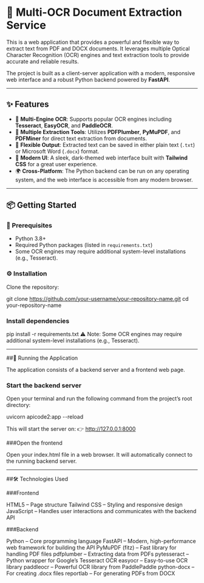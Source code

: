 # 🚀 Multi-OCR Document Extraction Service

This is a web application that provides a powerful and flexible way to extract text from PDF and DOCX documents. It leverages multiple Optical Character Recognition (OCR) engines and text extraction tools to provide accurate and reliable results.

The project is built as a client-server application with a modern, responsive web interface and a robust Python backend powered by **FastAPI**.

---

## ✨ Features
- 🔎 **Multi-Engine OCR**: Supports popular OCR engines including **Tesseract**, **EasyOCR**, and **PaddleOCR**.  
- 📑 **Multiple Extraction Tools**: Utilizes **PDFPlumber**, **PyMuPDF**, and **PDFMiner** for direct text extraction from documents.  
- 💾 **Flexible Output**: Extracted text can be saved in either plain text (`.txt`) or Microsoft Word (`.docx`) format.  
- 🎨 **Modern UI**: A sleek, dark-themed web interface built with **Tailwind CSS** for a great user experience.  
- 🌍 **Cross-Platform**: The Python backend can be run on any operating system, and the web interface is accessible from any modern browser.  

---

## 📦 Getting Started

### 🔧 Prerequisites
- Python 3.8+  
- Required Python packages (listed in `requirements.txt`)  
- Some OCR engines may require additional system-level installations (e.g., Tesseract).  

### ⚙️ Installation
Clone the repository:

git clone https://github.com/your-username/your-repository-name.git
cd your-repository-name

### Install dependencies 
pip install -r requirements.txt
⚠️ Note: Some OCR engines may require additional system-level installations (e.g., Tesseract).

---

##🚀 Running the Application

The application consists of a backend server and a frontend web page.

### Start the backend server
Open your terminal and run the following command from the project’s root directory:

uvicorn apicode2:app --reload

This will start the server on:
👉 http://127.0.0.1:8000

###Open the frontend

Open your index.html file in a web browser.
It will automatically connect to the running backend server.

---

##🛠️ Technologies Used

###Frontend

HTML5 – Page structure
Tailwind CSS – Styling and responsive design
JavaScript – Handles user interactions and communicates with the backend API

###Backend

Python – Core programming language
FastAPI – Modern, high-performance web framework for building the API
PyMuPDF (fitz) – Fast library for handling PDF files
pdfplumber – Extracting data from PDFs
pytesseract – Python wrapper for Google’s Tesseract OCR
easyocr – Easy-to-use OCR library
paddleocr – Powerful OCR library from PaddlePaddle
python-docx – For creating .docx files
reportlab – For generating PDFs from DOCX




